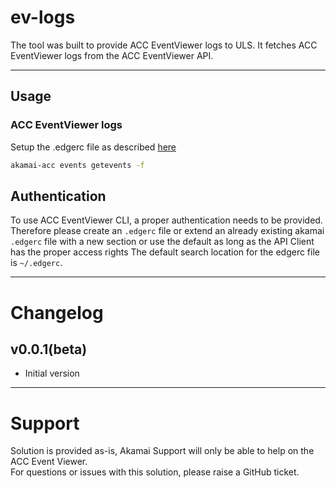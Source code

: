 # ev-logs
The tool was built to provide ACC EventViewer logs to ULS.
It fetches ACC EventViewer logs from the ACC EventViewer API.

---
## Usage

### ACC EventViewer logs
Setup the .edgerc file as described [here](#authentication)
```bash
akamai-acc events getevents -f
```

## Authentication
To use ACC EventViewer CLI, a proper authentication needs to be provided.
Therefore please create an `.edgerc` file or extend an already existing akamai `.edgerc` file with a new section or use the default as long as the API Client has the proper access rights
The default search location for the edgerc file is `~/.edgerc`. 

---
# Changelog
## v0.0.1(beta)
  - Initial version
---
# Support
Solution is provided as-is, Akamai Support will only be able to help on the ACC Event Viewer.  
For questions or issues with this solution, please raise a GitHub ticket.